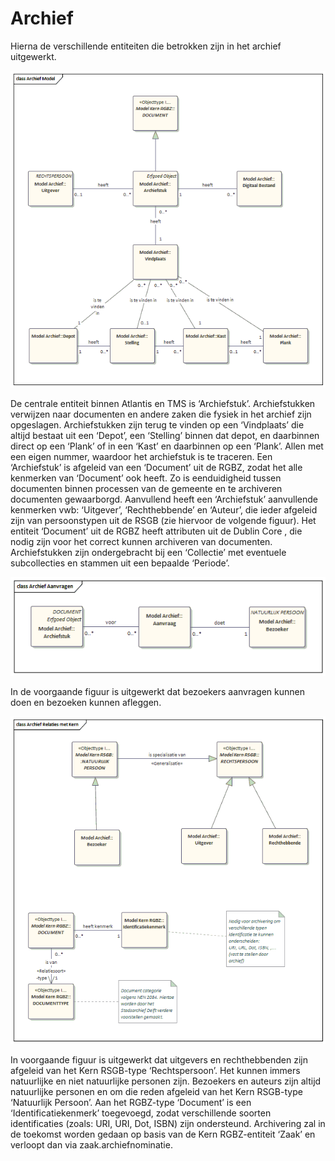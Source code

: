 # Archief

Hierna de verschillende entiteiten die betrokken zijn in het archief uitgewerkt.

![Gegevensdefinities Archief][archiefGegevensdefinities]

De centrale entiteit binnen Atlantis en TMS is ‘Archiefstuk’. Archiefstukken verwijzen naar documenten en andere zaken die fysiek in het archief zijn opgeslagen. Archiefstukken zijn terug te vinden op een ‘Vindplaats’ die altijd bestaat uit een ‘Depot’, een ‘Stelling’ binnen dat depot, en daarbinnen direct op een ‘Plank’ of in een ‘Kast’ en daarbinnen op een ‘Plank’. Allen met een eigen nummer, waardoor het archiefstuk is te traceren.
Een ‘Archiefstuk’ is afgeleid van een ‘Document’ uit de RGBZ, zodat het alle kenmerken van ‘Document’ ook heeft. Zo is eenduidigheid tussen documenten binnen processen van de gemeente en te archiveren documenten gewaarborgd. Aanvullend heeft een ‘Archiefstuk’ aanvullende kenmerken vwb: ‘Uitgever’, ‘Rechthebbende’ en ‘Auteur’, die ieder afgeleid zijn van persoonstypen uit de RSGB (zie hiervoor de volgende figuur).
Het entiteit ‘Document’ uit de RGBZ heeft attributen uit de Dublin Core , die nodig zijn voor het correct kunnen archiveren van documenten.
Archiefstukken zijn ondergebracht bij een ‘Collectie’ met eventuele subcollecties en stammen uit een bepaalde ‘Periode’.  

![Archief en bezoekers][archiefEnBezoekers]

In de voorgaande figuur is uitgewerkt dat bezoekers aanvragen kunnen doen en bezoeken kunnen afleggen.

![Archief, personen en documenten][archiefPersonenEnDocumenten]

In voorgaande figuur is uitgewerkt dat uitgevers en rechthebbenden zijn afgeleid van het Kern RSGB-type ‘Rechtspersoon’. Het kunnen immers natuurlijke en niet natuurlijke personen zijn. Bezoekers en auteurs zijn altijd natuurlijke personen en om die reden afgeleid van het  Kern RSGB-type ‘Natuurlijk Persoon’.
Aan het RGBZ-type ‘Document’ is een ‘Identificatiekenmerk’ toegevoegd, zodat verschillende soorten identificaties (zoals: URI, URI, Dot, ISBN) zijn ondersteund.
Archivering zal in de toekomst worden gedaan op basis van de Kern RGBZ-entiteit ‘Zaak’ en  verloopt dan via zaak.archiefnominatie. 

[archiefGegevensdefinities]: image/EAID_59241C4B_FD65_484b_88E5_83189334A510.gif "Gegevensdefinities Archief"
[archiefEnBezoekers]: image/EAID_8D468696_4B9D_40b4_92F0_3BED39502098.gif "Archief en bezoekers"
[archiefPersonenEnDocumenten]: image/EAID_EF872947_BE6B_4af5_8221_2A6AA2A0D4B7.gif "Archief, personen en documenten"

